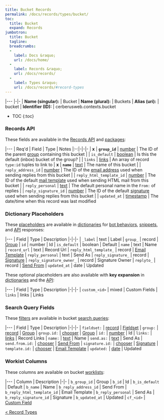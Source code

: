 ```yaml
---
title: Bucket Records
permalink: /docs/records/types/bucket/
toc:
  title: Bucket
  expand: Records
jumbotron:
  title: Bucket
  tagline: 
  breadcrumbs:
  -
    label: Docs &raquo;
    url: /docs/home/
  -
    label: Records &raquo;
    url: /docs/records/
  -
    label: Types &raquo;
    url: /docs/records/#record-types
---
```


|---
|-|-
| **Name (singular):** | Bucket
| **Name (plural):** | Buckets
| **Alias (uri):** | bucket
| **Identifier (ID):** | cerberusweb.contexts.bucket

* TOC
{:toc}

### Records API

These fields are available in the [Records API](/docs/api/endpoints/records/) and [packages](/docs/packages/):

|---
| Req'd | Field | Type | Notes
|:-:|-|-|-
| **x** | **`group_id`** | [number](/docs/records/fields/types/number/) | The ID of the parent [group](/docs/records/types/group/) containing this bucket 
|   | `is_default` | [boolean](/docs/records/fields/types/boolean/) | Is this the default (inbox) bucket of the group? 
|   | `links` | [links](/docs/records/fields/types/links/) | An array of record `type:id` tuples to link to 
| **x** | **`name`** | [text](/docs/records/fields/types/text/) | The name of this bucket 
|   | `reply_address_id` | [number](/docs/records/fields/types/number/) | The ID of the [email address](/docs/records/types/address/) used when sending replies from this bucket 
|   | `reply_html_template_id` | [number](/docs/records/fields/types/number/) | The ID of the default [mail template](/docs/records/types/html_template/) used when sending HTML mail from this bucket 
|   | `reply_personal` | [text](/docs/records/fields/types/text/) | The default personal name in the `From:` of replies 
|   | `reply_signature_id` | [number](/docs/records/fields/types/number/) | The ID of the default [signature](/docs/records/types/email_signature/) used when sending replies from this bucket 
|   | `updated_at` | [timestamp](/docs/records/fields/types/timestamp/) | The date/time when this record was last modified 

### Dictionary Placeholders

These [placeholders](/docs/bots/scripting/placeholders/) are available in [dictionaries](/docs/bots/behaviors/dictionaries/) for [bot behaviors](/docs/bots/behaviors/), [snippets](/docs/snippets/), and [API](/docs/api/) responses:

|---
| Field | Type | Description
|-|-|-
| `_label` | text | Label
| `group_` | record | [Group](/docs/records/types/group/)
| `id` | number | Id
| `is_default` | boolean | Default
| `name` | text | Name
| `record_url` | text | Record Url
| `reply_html_template_` | record | [Email Template](/docs/records/types/html_template/)
| `reply_personal` | text | Send As
| `reply_signature_` | record | [Signature](/docs/records/types/email_signature/)
| `reply_signature_owner_` | record | Signature Owner
| `replyto_` | record | [Send From](/docs/records/types/address/)
| `updated_at` | date | Updated

These optional placeholders are also available with **key expansion** in [dictionaries](/docs/bots/behaviors/dictionaries/#key-expansion) and the [API](/docs/api/responses/#expanding-keys-in-api-requests):

|---
| Field | Type | Description
|-|-|-
| `custom_<id>` | mixed | Custom Fields
| `links` | links | Links
	
### Search Query Fields

These [filters](/docs/search/filters/) are available in bucket [search queries](/docs/search/):

|---
| Field | Type | Description
|-|-|-
| `fieldset:` | [record](/docs/search/deep-search/) | [Fieldset](/docs/records/types/custom_fieldset/)
| `group:` | [record](/docs/search/deep-search/) | [Group](/docs/records/types/group/)
| `group.id:` | [chooser](/docs/search/filters/choosers/) | [Group](/docs/records/types/group/)
| `id:` | [number](/docs/search/filters/numbers/) | Id
| `links:` | [links](/docs/search/filters/links/) | Record Links
| `name:` | [text](/docs/search/filters/text/) | Name
| `send.as:` | [text](/docs/search/filters/text/) | Send As
| `send.from.id:` | [chooser](/docs/search/filters/choosers/) | [Send From](/docs/records/types/address/)
| `signature.id:` | [chooser](/docs/search/filters/choosers/) | [Signature](/docs/records/types/email_signature/)
| `template.id:` | [chooser](/docs/search/filters/choosers/) | [Email Template](/docs/records/types/html_template/)
| `updated:` | [date](/docs/search/filters/dates/) | Updated
	
### Workist Columns

These columns are available on bucket [worklists](/docs/worklists/):

|---
| Column | Description
|-|-
| `b_group_id` | Group
| `b_id` | Id
| `b_is_default` | Default
| `b_name` | Name
| `b_reply_address_id` | Send From
| `b_reply_html_template_id` | Email Template
| `b_reply_personal` | Send As
| `b_reply_signature_id` | Signature
| `b_updated_at` | Updated
| `cf_<id>` | [Custom Field](/docs/records/types/custom_Field/)

<div class="section-nav">
	<div class="left">
		<a href="/docs/records/#record-types" class="prev">&lt; Record Types</a>
	</div>
	<div class="right align-right">
	</div>
</div>
<div class="clear"></div>